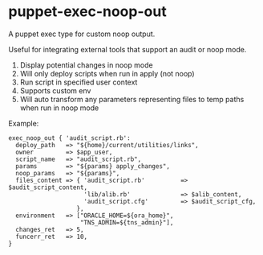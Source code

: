 puppet-exec-noop-out
====================

A puppet exec type for custom noop output.

Useful for integrating external tools that support an audit or noop mode.

1. Display potential changes in noop mode
1. Will only deploy scripts when run in apply (not noop)
1. Run script in specified user context
1. Supports custom env
1. Will auto transform any parameters representing files to temp paths when run in noop mode

Example:

```Puppet
exec_noop_out { 'audit_script.rb':
  deploy_path   => "${home}/current/utilities/links",
  owner         => $app_user,
  script_name   => "audit_script.rb",
  params        => "${params} apply_changes",
  noop_params   => "${params}",
  files_content => { 'audit_script.rb'          => $audit_script_content,
                     'lib/alib.rb'              => $alib_content,
                     'audit_script.cfg'         => $audit_script_cfg,
                   },
  environment   => ["ORACLE_HOME=${ora_home}",
                    "TNS_ADMIN=${tns_admin}"],
  changes_ret   => 5,
  funcerr_ret   => 10,
}
```

